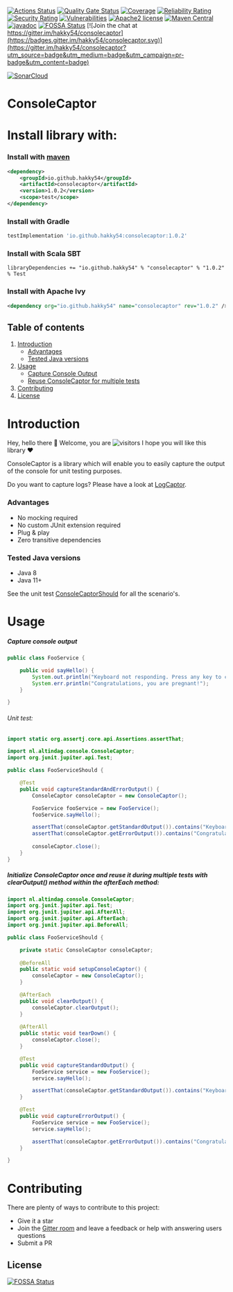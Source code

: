 [![Actions Status](https://github.com/Hakky54/console-captor/workflows/Build/badge.svg)](https://github.com/Hakky54/console-captor/actions)
[![Quality Gate Status](https://sonarcloud.io/api/project_badges/measure?project=io.github.hakky54%3Aconsolecaptor&metric=alert_status)](https://sonarcloud.io/dashboard?id=io.github.hakky54%3Aconsolecaptor)
[![Coverage](https://sonarcloud.io/api/project_badges/measure?project=io.github.hakky54%3Aconsolecaptor&metric=coverage)](https://sonarcloud.io/dashboard?id=io.github.hakky54%3Aconsolecaptor)
[![Reliability Rating](https://sonarcloud.io/api/project_badges/measure?project=io.github.hakky54%3Aconsolecaptor&metric=reliability_rating)](https://sonarcloud.io/dashboard?id=io.github.hakky54%3Aconsolecaptor)
[![Security Rating](https://sonarcloud.io/api/project_badges/measure?project=io.github.hakky54%3Aconsolecaptor&metric=security_rating)](https://sonarcloud.io/dashboard?id=io.github.hakky54%3Aconsolecaptor)
[![Vulnerabilities](https://sonarcloud.io/api/project_badges/measure?project=io.github.hakky54%3Aconsolecaptor&metric=vulnerabilities)](https://sonarcloud.io/dashboard?id=io.github.hakky54%3Aconsolecaptor)
[![Apache2 license](https://img.shields.io/badge/license-Aache2.0-blue.svg)](https://github.com/Hakky54/console-captor/blob/master/LICENSE)
[![Maven Central](https://maven-badges.herokuapp.com/maven-central/io.github.hakky54/consolecaptor/badge.svg)](https://mvnrepository.com/artifact/io.github.hakky54/consolecaptor)
[![javadoc](https://javadoc.io/badge2/io.github.hakky54/consolecaptor/javadoc.svg)](https://javadoc.io/doc/io.github.hakky54/consolecaptor)
[![FOSSA Status](https://app.fossa.io/api/projects/git%2Bgithub.com%2FHakky54%2Fconsole-captor.svg?type=shield)](https://app.fossa.io/projects/git%2Bgithub.com%2FHakky54%2Fconsole-captor?ref=badge_shield)
[![Join the chat at https://gitter.im/hakky54/consolecaptor](https://badges.gitter.im/hakky54/consolecaptor.svg)](https://gitter.im/hakky54/consolecaptor?utm_source=badge&utm_medium=badge&utm_campaign=pr-badge&utm_content=badge)

[![SonarCloud](https://sonarcloud.io/images/project_badges/sonarcloud-white.svg)](https://sonarcloud.io/dashboard?id=io.github.hakky54%3Aconsolecaptor)

# ConsoleCaptor

# Install library with:
### Install with [maven](https://mvnrepository.com/artifact/io.github.hakky54/consolecaptor)
```xml
<dependency>
    <groupId>io.github.hakky54</groupId>
    <artifactId>consolecaptor</artifactId>
    <version>1.0.2</version>
    <scope>test</scope>
</dependency>
```
### Install with Gradle
```groovy
testImplementation 'io.github.hakky54:consolecaptor:1.0.2'
```
### Install with Scala SBT
```
libraryDependencies += "io.github.hakky54" % "consolecaptor" % "1.0.2" % Test
```
### Install with Apache Ivy
```xml
<dependency org="io.github.hakky54" name="consolecaptor" rev="1.0.2" />
```

## Table of contents
1. [Introduction](#introduction)
    - [Advantages](#advantages)
    - [Tested Java versions](#tested-java-versions)
2. [Usage](#usage)
    - [Capture Console Output](#capture-console-output)
    - [Reuse ConsoleCaptor for multiple tests](#initialize-consolecaptor-once-and-reuse-it-during-multiple-tests-with-clearoutput-method-within-the-aftereach-method)
3. [Contributing](#contributing)
4. [License](#license)

# Introduction
Hey, hello there 👋 Welcome, you are ![visitors](https://visitor-badge.glitch.me/badge?page_id=https://github.com/Hakky54/console-captor) I hope you will like this library ❤️

ConsoleCaptor is a library which will enable you to easily capture the output of the console for unit testing purposes.

Do you want to capture logs? Please have a look at [LogCaptor](https://github.com/Hakky54/log-captor).

### Advantages
- No mocking required
- No custom JUnit extension required
- Plug & play
- Zero transitive dependencies

### Tested Java versions
- Java 8
- Java 11+

See the unit test [ConsoleCaptorShould](src/test/java/nl/altindag/console/ConsoleCaptorShould.java) for all the scenario's.

# Usage
##### Capture console output
```java
public class FooService {

    public void sayHello() {
        System.out.println("Keyboard not responding. Press any key to continue...");
        System.err.println("Congratulations, you are pregnant!");
    }

}
```
###### Unit test:

```java
import static org.assertj.core.api.Assertions.assertThat;

import nl.altindag.console.ConsoleCaptor;
import org.junit.jupiter.api.Test;

public class FooServiceShould {

    @Test
    public void captureStandardAndErrorOutput() {
        ConsoleCaptor consoleCaptor = new ConsoleCaptor();

        FooService fooService = new FooService();
        fooService.sayHello();

        assertThat(consoleCaptor.getStandardOutput()).contains("Keyboard not responding. Press any key to continue...");
        assertThat(consoleCaptor.getErrorOutput()).contains("Congratulations, you are pregnant!");
        
        consoleCaptor.close();
    }
}
```

##### Initialize ConsoleCaptor once and reuse it during multiple tests with clearOutput() method within the afterEach method:
```java
import nl.altindag.console.ConsoleCaptor;
import org.junit.jupiter.api.Test;
import org.junit.jupiter.api.AfterAll;
import org.junit.jupiter.api.AfterEach;
import org.junit.jupiter.api.BeforeAll;

public class FooServiceShould {

    private static ConsoleCaptor consoleCaptor;
    
    @BeforeAll
    public static void setupConsoleCaptor() {
        consoleCaptor = new ConsoleCaptor();
    }

    @AfterEach
    public void clearOutput() {
        consoleCaptor.clearOutput();
    }
    
    @AfterAll
    public static void tearDown() {
        consoleCaptor.close();
    }

    @Test
    public void captureStandardOutput() {
        FooService service = new FooService();
        service.sayHello();

        assertThat(consoleCaptor.getStandardOutput()).contains("Keyboard not responding. Press any key to continue...");
    }

    @Test
    public void captureErrorOutput() {
        FooService service = new FooService();
        service.sayHello();

        assertThat(consoleCaptor.getErrorOutput()).contains("Congratulations, you are pregnant!");
    }

}
```

# Contributing

There are plenty of ways to contribute to this project:

* Give it a star
* Join the [Gitter room](https://gitter.im/hakky54/consolecaptor) and leave a feedback or help with answering users questions
* Submit a PR

## License
[![FOSSA Status](https://app.fossa.io/api/projects/git%2Bgithub.com%2FHakky54%2Fconsole-captor.svg?type=large)](https://app.fossa.io/projects/git%2Bgithub.com%2FHakky54%2Fconsole-captor?ref=badge_large)
